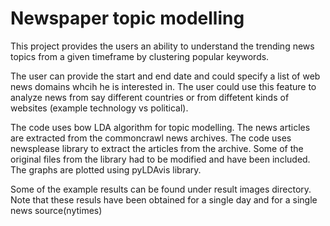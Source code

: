 # Newspaper topic modelling

This project provides the users an ability to understand the trending news topics from a given timeframe by clustering popular keywords.

The user can provide the start and end date and could specify a list of web news domains whcih he is interested in. The user could use this feature to analyze news from say different countries or from diffetent kinds of websites (example technology vs political).

The code uses bow LDA algorithm for topic modelling. The news articles are extracted from the commoncrawl news archives. The code uses newsplease library to extract the articles from the archive. Some of the original files from the library had to be modified and have been included. The graphs are plotted using pyLDAvis library.

Some of the example results can be found under result images directory. Note that these resuls have been obtained for a single day and for a single news source(nytimes)
